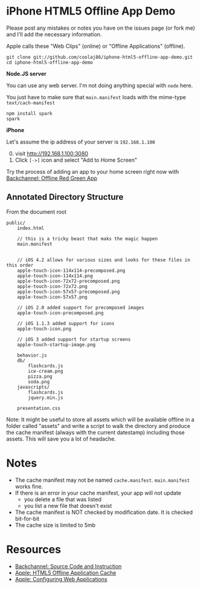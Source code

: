iPhone HTML5 Offline App Demo
====

Please post any mistakes or notes you have on the issues page (or fork me) and I'll add the necessary information.

Apple calls these "Web Clips" (online) or "Offline Applications" (offline).

    git clone git://github.com/coolaj86/iphone-html5-offline-app-demo.git
    cd iphone-html5-offline-app-demo

**Node.JS server**

You can use any web server. I'm not doing anything special with `node` here.

You just have to make sure that `main.manifest` loads with the mime-type `text/cach-manifest`

    npm install spark
    spark

**iPhone**

Let's assume the ip address of your server is `192.168.1.100`

  0. visit http://192.168.1.100:3080
  0. Click `[->]` icon and select "Add to Home Screen"

Try the process of adding an app to your home screen right now with [Backchannel: Offline Red Green App](http://kentbrewster.com/backchannel/bc.html)

Annotated Directory Structure
----

From the document root

    public/
        index.html

        // this is a tricky beast that maks the magic happen
        main.manifest


        // iOS 4.2 allows for various sizes and looks for these files in this order
        apple-touch-icon-114x114-precomposed.png
        apple-touch-icon-114x114.png
        apple-touch-icon-72x72-precomposed.png
        apple-touch-icon-72x72.png
        apple-touch-icon-57x57-precomposed.png
        apple-touch-icon-57x57.png

        // iOS 2.0 added support for precomposed images
        apple-touch-icon-precomposed.png

        // iOS 1.1.3 added support for icons
        apple-touch-icon.png

        // iOS 3 added support for startup screens
        apple-touch-startup-image.png

        behavior.js
        db/
            flashcards.js
            ice-cream.png
            pizza.png
            soda.png
        javascripts/
            flashcards.js
            jquery.min.js

        presentation.css

Note: It might be useful to store all assets which will be available offline in a folder called "assets" and write a script to walk the directory and produce the cache manifest (always with the current datestamp) including those assets. This will save you a lot of headache.

Notes
====

  * The cache manifest may not be named `cache.manifest`. `main.manifest` works fine.
  * If there is an error in your cache manifest, your app will not update
    * you delete a file that was listed
    * you list a new file that doesn't exist
  * The cache manifest is NOT checked by modification date. It is checked bit-for-bit
  * The cache size is limited to 5mb

Resources
====

  * [Backchannel: Source Code and Instruction](http://kentbrewster.com/backchannel/)
  * [Apple: HTML5 Offline Application Cache](http://developer.apple.com/library/safari/#documentation/iPhone/Conceptual/SafariJSDatabaseGuide/OfflineApplicationCache/OfflineApplicationCache.html)
  * [Apple: Configuring Web Applications](http://developer.apple.com/library/safari/#documentation/appleapplications/reference/safariwebcontent/ConfiguringWebApplications/ConfiguringWebApplications.html)